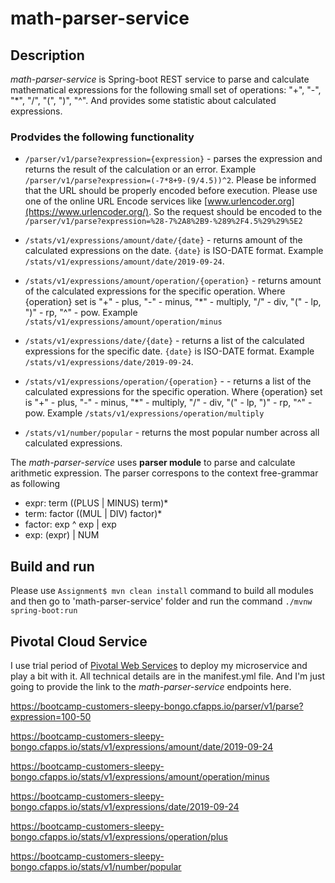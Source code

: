 # math-parser-service

## Description

*math-parser-service* is Spring-boot REST service to parse and calculate mathematical expressions for the following small set of operations: "+", "-", "*", "/", "(", ")", "^". And provides some statistic about calculated expressions.

### Prodvides the following functionality

- `/parser/v1/parse?expression={expression}` - parses the expression and returns the result of the calculation or an error. 
  Example `/parser/v1/parse?expression=(-7*8+9-(9/4.5))^2`. Please be informed that the URL should be properly encoded before execution. Please use one of the online URL Encode services like [www.urlencoder.org](https://www.urlencoder.org/). So the request should be encoded to the `/parser/v1/parse?expression=%28-7%2A8%2B9-%289%2F4.5%29%29%5E2`
  
- `/stats/v1/expressions/amount/date/{date}` - returns amount of the calculated expressions on the date. `{date}` is ISO-DATE format.
  Example `/stats/v1/expressions/amount/date/2019-09-24`.
  
- `/stats/v1/expressions/amount/operation/{operation}` - returns amount of the calculated expressions for the specific operation. Where {operation} set is "+" - plus, "-" - minus, "*" - multiply, "/" - div, "(" - lp, ")" - rp, "^" - pow. 
  Example `/stats/v1/expressions/amount/operation/minus`
  
- `/stats/v1/expressions/date/{date}` - returns a list of the calculated expressions for the specific date. `{date}` is ISO-DATE format. Example `/stats/v1/expressions/date/2019-09-24`.

- `/stats/v1/expressions/operation/{operation}` -  - returns a list of the calculated expressions for the specific operation. Where {operation} set is "+" - plus, "-" - minus, "*" - multiply, "/" - div, "(" - lp, ")" - rp, "^" - pow. 
  Example `/stats/v1/expressions/operation/multiply`

- `/stats/v1/number/popular` - returns the most popular number across all calculated expressions.

The *math-parser-service* uses __parser module__ to parse and calculate arithmetic expression. 
The parser correspons to the context free-grammar as following

- expr: term ((PLUS | MINUS) term)*
- term: factor ((MUL | DIV) factor)*
- factor: exp ^ exp | exp
- exp: (expr) | NUM

## Build and run

Please use `Assignment$ mvn clean install` command to build all modules and then go to 'math-parser-service' folder and run the command `./mvnw spring-boot:run` 

## Pivotal Cloud Service

I use trial period of [Pivotal Web Services](https://run.pivotal.io/) to deploy my microservice and play a bit with it. All technical details are in the manifest.yml file. And I'm just going to provide the link to the *math-parser-service* endpoints here.

https://bootcamp-customers-sleepy-bongo.cfapps.io/parser/v1/parse?expression=100-50

https://bootcamp-customers-sleepy-bongo.cfapps.io/stats/v1/expressions/amount/date/2019-09-24

https://bootcamp-customers-sleepy-bongo.cfapps.io/stats/v1/expressions/amount/operation/minus

https://bootcamp-customers-sleepy-bongo.cfapps.io/stats/v1/expressions/date/2019-09-24

https://bootcamp-customers-sleepy-bongo.cfapps.io/stats/v1/expressions/operation/plus

https://bootcamp-customers-sleepy-bongo.cfapps.io/stats/v1/number/popular
